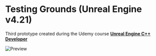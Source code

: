 # Testing Grounds (Unreal Engine v4.21)


Third prototype created during the Udemy course [__Unreal Engine C++ Developer__](https://www.udemy.com/unrealcourse/)

![Preview](https://i.imgur.com/N8hVogf.jpg)

